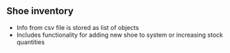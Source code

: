 ## Shoe inventory
- Info from csv file is stored as list of objects
- Includes functionality for adding new shoe to system or increasing stock quantities
